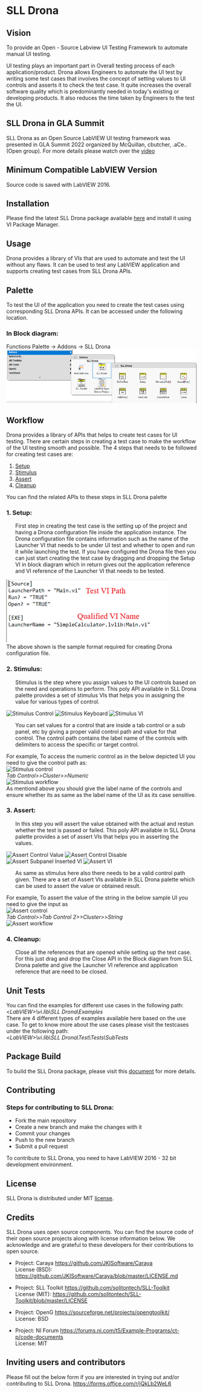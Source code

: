 # SLL Drona
## Vision
To provide an Open - Source Labview UI Testing Framework to automate manual UI testing. 

UI testing plays an important part in Overall testing process of each application/product. Drona allows Engineers to automate the UI test by writing some test cases that involves the concept of setting values to UI controls and asserts it to check the test case. It quite increases the overall software quality which is predominantly needed in today's existing or developing products. It also reduces the time taken by Engineers to the test the UI.

## SLL Drona in GLA Summit
SLL Drona as an Open Source LabVIEW UI testing framework was presented in GLA Summit 2022 organized by McQuillan, cbutcher, .aCe.. (Open group).  For more details please watch over the [video](https://www.youtube.com/watch?v=4JryzEPQexM)


## Minimum Compatible LabVIEW Version
Source code is saved with LabVIEW 2016.

## Installation
Please find the latest SLL Drona package available [here](https://github.com/solitontech/SLL-Drona/releases/tag/v0.3.0) and install it using VI Package Manager.

## Usage
Drona provides a library of VIs that are used to automate and test the UI without any flaws. It can be used to test any LabVIEW application and supports creating test cases from SLL Drona APIs.

## Palette
To test the UI of the application you need to create the test cases using corresponding SLL Drona APIs. It can be accessed under the following location.

### In Block diagram:
Functions Palette -> Addons -> SLL Drona 
![](Images/Functions%20Palette.png)

## Workflow
Drona provides a library of APIs that helps to create test cases for UI testing. There are certain steps in creating a test case to make the workflow of the UI testing smooth and possible. The 4 steps that needs to be followed for creating test cases are:

1. [Setup](#1-setup)
2. [Stimulus](#2-stimulus)
3. [Assert](#3-assert)
4. [Cleanup](#4-cleanup)

You can find the related APIs to these steps in SLL Drona palette

### 1. Setup:
<ul> First step in creating the test case is the setting up of the project and having a Drona configuration file inside the application instance. The Drona configuration file contains information such as the name of the Launcher VI that needs to be under UI test and whether to open and run it while launching the test. If you have configured the Drona file then you can just start creating the test case by dragging and dropping the Setup VI in block diagram which in return gives out the application reference and VI reference of the Launcher VI that needs to be tested. </ul>

![Drona ini file](Images/Drona%20ini%20file.png) <br/>
The above shown is the sample format required for creating Drona configuration file.
### 2. Stimulus:
<ul>Stimulus is the step where you assign values to the UI controls based on the need and operations to perform. This poly API available in SLL Drona palette provides a set of stimulus VIs that helps you in assigning the value for various types of control. </ul>

![Stimulus Control](Images/Stimulus%20API%20control.png) ![Stimulus Keyboard](Images/Stimulus%20API%20keyboard.png) ![Stimulus VI](Images/Stimulus%20API%20VI.png) <br/>
<ul>You can set values for a control that are inside a tab control or a sub panel, etc by giving a proper valid control path and value for that control. The control path contains the label name of the controls with delimiters to access the specific or target control. </ul>

For example, To access the numeric control as in the below depicted UI you need to give the control path as: <br/>
![Stimulus control](Images/Stimulus%20control.png) <br/>
*Tab Control>>Cluster>>Numeric* <br/>
![Stimulus workflow](Images/Stimulus%20workflow.png) <br/>
As mentiond above you should give the label name of the controls and ensure whether its as same as the label name of the UI as its case sensitive. </ul>

### 3. Assert:
<ul>In this step you will assert the value obtained with the actual and restun whether the test is passed or failed. This poly API available in SLL Drona palette provides a set of assert VIs that helps you in asserting the values. </ul>

![Assert Control Value](Images/Assert%20Control%20value.png) ![Assert Control Disable](Images/Assert%20Control%20disable.png) ![Assert Subpanel Inserted VI](Images/Assert%20Subpanel%20Inserted%20VI.png)
 ![Assert VI](Images/Assert%20VI%20Exec.png)  
<ul>As same as stimulus here also there needs to be a valid control path given. There are a set of Assert VIs available in SLL Drona palette which can be used to assert the value or obtained result. </ul> 

For example, To assert the value of the string in the below sample UI you need to give the input as <br/>
![Assert control](Images/Assert%20control.png)<br/>
*Tab Control>>Tab Control 2>>Cluster>>String* <br/>
![Assert workflow](Images/Assert%20workflow.png)
### 4. Cleanup:
<ul> Close all the references that are opened while setting up the test case. For this just drag and drop the Close API in the Block diagram from SLL Drona palette and give the Launcher VI reference and application reference that are need to be closed. </ul>

## Unit Tests
You can find the examples for different use cases in the following path: <br/>
<*LabVIEW>\vi.lib\SLL Drona\Examples*  <br/>
There are 4 different types of examples available here based on the use case.
To get to know more about the use cases please visit the testcases under the following path: <br/>
<*LabVIEW>\vi.lib\SLL Drona\Test\Tests\SubTests* 

## Package Build
To build the SLL Drona package, please visit this [document](BUILD.md) for more details.

## Contributing 
### Steps for contributing to SLL Drona:
+ Fork the main repository
+ Create a new branch and make the changes with it
+ Commit your changes 
+ Push to the new branch
+ Submit a pull request 

To contribute to SLL Drona, you need to have LabVIEW 2016 - 32 bit development environment.

## License 
SLL Drona is distributed under MIT [license](https://github.com/solitontech/SLL-Drona/blob/main/LICENSE). 

## Credits
SLL Drona uses open source components. You can find the source code of their open source projects along with license information below. We acknowledge and are grateful to these developers for their contributions to open source. 

* Project: Caraya https://github.com/JKISoftware/Caraya <br/>
License (BSD): https://github.com/JKISoftware/Caraya/blob/master/LICENSE.md

* Project: SLL Toolkit https://github.com/solitontech/SLL-Toolkit <br/>
License (MIT): https://github.com/solitontech/SLL-Toolkit/blob/master/LICENSE

* Project: OpenG https://sourceforge.net/projects/opengtoolkit/ <br/> 
License: BSD

* Project: NI Forum https://forums.ni.com/t5/Example-Programs/ct-p/code-documents <br/>
License: MIT

## Inviting users and contributors

Please fill out the below form if you are interested in trying out and/or contributing to SLL Drona.
https://forms.office.com/r/jQkLb2WeL6
